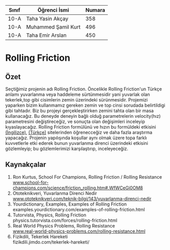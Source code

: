 Sınıf | Öğrenci İsmi  | Numara
-------|----------------|--------
10-A  | Taha Yasin Akçay | 358
10-A  | Muhammed Şamil Kurt| 496
10-A | Taha Emir Arslan | 450

#  Rolling Friction
## Özet
Seçtiğimiz projenin adı Rolling Friction. Öncelikle Rolling Friction'un Türkçe anlamı yuvarlanma veya haddeleme sürtünmesidir yani yuvarlak olan tekerlek,top gibi cisimlerin zemin üzerindeki sürünmesidir.
 Projemizi yaparken bizim kullanmamız gereken zemin ve top cinsi sorudada belirtildigi gibi tahtadır. Biz bu projeyi gerçekleştirirken zemini tahta olan bir masa kullanacağız. Bu deneyde deneyin bağlı olduğ parametrelerin velocity(hız) parametresini değiştireceğiz, ve sonuçta olan değişimleri inceleyip kıyaslayacağız. Rolling Friction formülünü ve hızın bu formüldeki etkisini [(İngilizce)](http://www.school-for-champions.com/science/friction_rolling.htm#.WfWCeGi0OM8), [(Türkçe)](https://www.ototeknikveri.com/teknik-bilgi/143/yuvarlanma-direnci-nedir) sitelerinden öğrenecceğiz ve daha fazla araştırma yapacağız. Projenin yapılışında koşullar aynı olmak üzere topa farklı kuvvetlerle etki ederek bunun yuvarlanma direnci üzerindeki etkisini gözlemleyip; bu gözlemlerimizi karşılaştırıp, inceleyeceğiz.
## Kaynakçalar  
1. Ron Kurtus, School For Champions, Rolling Friction / Rolling Resistance                                                           
www.school-for-champions.com/science/friction_rolling.htm#.WfWCeGi0OM8
2. Ototeknikveri, Yuvarlanma Direnci Nedir                                                                         
www.ototeknikveri.com/teknik-bilgi/143/yuvarlanma-direnci-nedir
3. Yourdictionary, Examples, Examples of Rolling Friction                                                          
examples.yourdictionary.com/examples-of-rolling-friction.html 
4. Tutorvista, Physics, Rolling Friction                                                  
physics.tutorvista.com/forces/rolling-friction.html
5. Real World Physics Problems, Rolling Resistance                                    
www.real-world-physics-problems.com/rolling-resistance.html
6. Fizikdili, Tekerlek Hareketi                                        
fizikdili.jimdo.com/tekerlek-hareketi/

